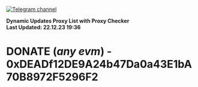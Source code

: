 [![Telegram channel](https://img.shields.io/endpoint?url=https://runkit.io/damiankrawczyk/telegram-badge/branches/master?url=https://t.me/n4z4v0d)](https://t.me/n4z4v0d) 

**Dynamic Updates Proxy List with Proxy Checker**  
**Last Updated: 22.12.23 19:36**

# DONATE (_any evm_) - 0xDEADf12DE9A24b47Da0a43E1bA70B8972F5296F2

